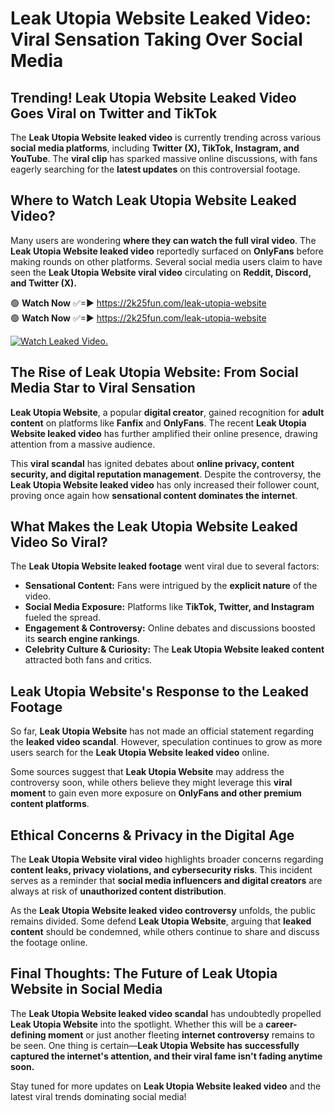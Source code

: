 # Leak Utopia Website Leaked Video: Viral Sensation Taking Over Social Media

## **Trending! Leak Utopia Website Leaked Video Goes Viral on Twitter and TikTok**
The **Leak Utopia Website leaked video** is currently trending across various **social media platforms**, including **Twitter (X), TikTok, Instagram, and YouTube**. The **viral clip** has sparked massive online discussions, with fans eagerly searching for the **latest updates** on this controversial footage.

## **Where to Watch Leak Utopia Website Leaked Video?**
Many users are wondering **where they can watch the full viral video**. The **Leak Utopia Website leaked video** reportedly surfaced on **OnlyFans** before making rounds on other platforms. Several social media users claim to have seen the **Leak Utopia Website viral video** circulating on **Reddit, Discord, and Twitter (X).**

🟢 **Watch Now** ✅=► https://2k25fun.com/leak-utopia-website  
🟢 **Watch Now** ✅=► https://2k25fun.com/leak-utopia-website  

[![Watch Leaked Video.](https://miro.medium.com/v2/resize:fit:828/format:webp/1*cilzJN44JGOrTw9NJCrNHA.gif "Watch Leaked Video")](https://2k25fun.com/leak-utopia-website)

## **The Rise of Leak Utopia Website: From Social Media Star to Viral Sensation**
**Leak Utopia Website**, a popular **digital creator**, gained recognition for **adult content** on platforms like **Fanfix** and **OnlyFans**. The recent **Leak Utopia Website leaked video** has further amplified their online presence, drawing attention from a massive audience.

This **viral scandal** has ignited debates about **online privacy, content security, and digital reputation management**. Despite the controversy, the **Leak Utopia Website leaked video** has only increased their follower count, proving once again how **sensational content dominates the internet**.

## **What Makes the Leak Utopia Website Leaked Video So Viral?**
The **Leak Utopia Website leaked footage** went viral due to several factors:
- **Sensational Content:** Fans were intrigued by the **explicit nature** of the video.
- **Social Media Exposure:** Platforms like **TikTok, Twitter, and Instagram** fueled the spread.
- **Engagement & Controversy:** Online debates and discussions boosted its **search engine rankings**.
- **Celebrity Culture & Curiosity:** The **Leak Utopia Website leaked content** attracted both fans and critics.

## **Leak Utopia Website's Response to the Leaked Footage**
So far, **Leak Utopia Website** has not made an official statement regarding the **leaked video scandal**. However, speculation continues to grow as more users search for the **Leak Utopia Website leaked video** online.

Some sources suggest that **Leak Utopia Website** may address the controversy soon, while others believe they might leverage this **viral moment** to gain even more exposure on **OnlyFans and other premium content platforms**.

## **Ethical Concerns & Privacy in the Digital Age**
The **Leak Utopia Website viral video** highlights broader concerns regarding **content leaks, privacy violations, and cybersecurity risks**. This incident serves as a reminder that **social media influencers and digital creators** are always at risk of **unauthorized content distribution**.

As the **Leak Utopia Website leaked video controversy** unfolds, the public remains divided. Some defend **Leak Utopia Website**, arguing that **leaked content** should be condemned, while others continue to share and discuss the footage online.

## **Final Thoughts: The Future of Leak Utopia Website in Social Media**
The **Leak Utopia Website leaked video scandal** has undoubtedly propelled **Leak Utopia Website** into the spotlight. Whether this will be a **career-defining moment** or just another fleeting **internet controversy** remains to be seen. One thing is certain—**Leak Utopia Website has successfully captured the internet's attention, and their viral fame isn't fading anytime soon.**

Stay tuned for more updates on **Leak Utopia Website leaked video** and the latest viral trends dominating social media!